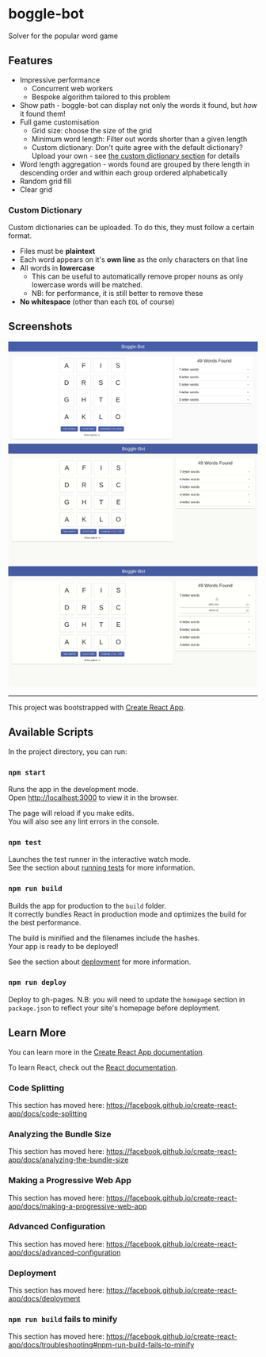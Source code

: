# boggle-bot

Solver for the popular word game

## Features
* Impressive performance
    * Concurrent web workers
    * Bespoke algorithm tailored to this problem
* Show path - boggle-bot can display not only the words it found, but *how* it found them!
* Full game customisation
    * Grid size: choose the size of the grid
    * Minimum word length: Filter out words shorter than a given length
    * Custom dictionary: Don't quite agree with the default dictionary? Upload your own - see [the custom dictionary section](#custom-dictionary) for details
* Word length aggregation - words found are grouped by there length in descending order and within each group ordered alphabetically
* Random grid fill
* Clear grid

### Custom Dictionary
Custom dictionaries can be uploaded. To do this, they must follow a certain format.
* Files must be **plaintext**
* Each word appears on it's **own line** as the only characters on that line
* All words in **lowercase**
    * This can be useful to automatically remove proper nouns as only lowercase words will be matched.
    * NB: for performance, it is still better to remove these
* **No whitespace** (other than each `EOL` of course)

## Screenshots
![found words](screenshots/foundWords.png)
![accordion](screenshots/accordion.gif)
![show path](screenshots/showPath.gif)

---

This project was bootstrapped with [Create React App](https://github.com/facebook/create-react-app).

## Available Scripts

In the project directory, you can run:

### `npm start`

Runs the app in the development mode.<br />
Open [http://localhost:3000](http://localhost:3000) to view it in the browser.

The page will reload if you make edits.<br />
You will also see any lint errors in the console.

### `npm test`

Launches the test runner in the interactive watch mode.<br />
See the section about [running tests](https://facebook.github.io/create-react-app/docs/running-tests) for more information.

### `npm run build`

Builds the app for production to the `build` folder.<br />
It correctly bundles React in production mode and optimizes the build for the best performance.

The build is minified and the filenames include the hashes.<br />
Your app is ready to be deployed!

See the section about [deployment](https://facebook.github.io/create-react-app/docs/deployment) for more information.

### `npm run deploy`

Deploy to gh-pages. N.B: you will need to update the `homepage` section in `package.json` to reflect your site's homepage before deployment.

## Learn More

You can learn more in the [Create React App documentation](https://facebook.github.io/create-react-app/docs/getting-started).

To learn React, check out the [React documentation](https://reactjs.org/).

### Code Splitting

This section has moved here: https://facebook.github.io/create-react-app/docs/code-splitting

### Analyzing the Bundle Size

This section has moved here: https://facebook.github.io/create-react-app/docs/analyzing-the-bundle-size

### Making a Progressive Web App

This section has moved here: https://facebook.github.io/create-react-app/docs/making-a-progressive-web-app

### Advanced Configuration

This section has moved here: https://facebook.github.io/create-react-app/docs/advanced-configuration

### Deployment

This section has moved here: https://facebook.github.io/create-react-app/docs/deployment

### `npm run build` fails to minify

This section has moved here: https://facebook.github.io/create-react-app/docs/troubleshooting#npm-run-build-fails-to-minify
